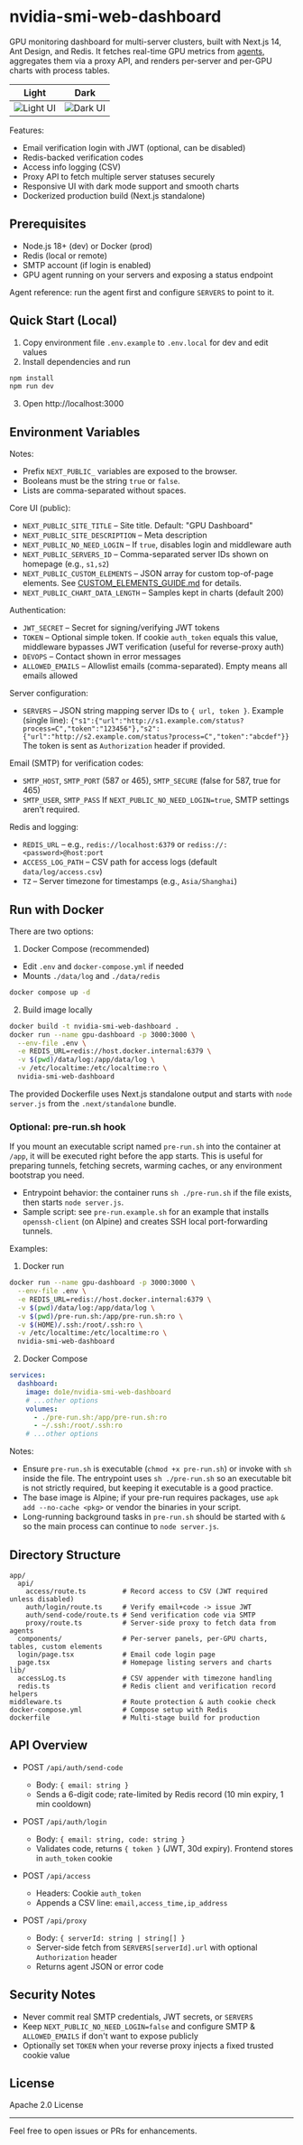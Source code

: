 # nvidia-smi-web-dashboard

GPU monitoring dashboard for multi-server clusters, built with Next.js 14, Ant Design, and Redis. It fetches real-time GPU metrics from [agents](https://github.com/nvidia-smi-web/agent), aggregates them via a proxy API, and renders per-server and per-GPU charts with process tables.



| Light | Dark |
| --- | --- |
| ![Light UI](assets/light.png) | ![Dark UI](assets/dark.png) |

Features:
- Email verification login with JWT (optional, can be disabled)
- Redis-backed verification codes
- Access info logging (CSV)
- Proxy API to fetch multiple server statuses securely
- Responsive UI with dark mode support and smooth charts
- Dockerized production build (Next.js standalone)

## Prerequisites

- Node.js 18+ (dev) or Docker (prod)
- Redis (local or remote)
- SMTP account (if login is enabled)
- GPU agent running on your servers and exposing a status endpoint

Agent reference: run the agent first and configure `SERVERS` to point to it.


## Quick Start (Local)

1) Copy environment file `.env.example` to `.env.local` for dev and edit values
2) Install dependencies and run

```bash
npm install
npm run dev
```

3) Open http://localhost:3000


## Environment Variables

Notes:
- Prefix `NEXT_PUBLIC_` variables are exposed to the browser.
- Booleans must be the string `true` or `false`.
- Lists are comma-separated without spaces.

Core UI (public):
- `NEXT_PUBLIC_SITE_TITLE` – Site title. Default: "GPU Dashboard"
- `NEXT_PUBLIC_SITE_DESCRIPTION` – Meta description
- `NEXT_PUBLIC_NO_NEED_LOGIN` – If `true`, disables login and middleware auth
- `NEXT_PUBLIC_SERVERS_ID` – Comma-separated server IDs shown on homepage (e.g., `s1,s2`)
- `NEXT_PUBLIC_CUSTOM_ELEMENTS` – JSON array for custom top-of-page elements. See [CUSTOM_ELEMENTS_GUIDE.md](CUSTOM_ELEMENTS_GUIDE.md) for details.
- `NEXT_PUBLIC_CHART_DATA_LENGTH` – Samples kept in charts (default 200)

Authentication:
- `JWT_SECRET` – Secret for signing/verifying JWT tokens
- `TOKEN` – Optional simple token. If cookie `auth_token` equals this value, middleware bypasses JWT verification (useful for reverse-proxy auth)
- `DEVOPS` – Contact shown in error messages
- `ALLOWED_EMAILS` – Allowlist emails (comma-separated). Empty means all emails allowed

Server configuration:
- `SERVERS` – JSON string mapping server IDs to `{ url, token }`.
  Example (single line):
  `{"s1":{"url":"http://s1.example.com/status?process=C","token":"123456"},"s2":{"url":"http://s2.example.com/status?process=C","token":"abcdef"}}`
  The token is sent as `Authorization` header if provided.

Email (SMTP) for verification codes:
- `SMTP_HOST`, `SMTP_PORT` (587 or 465), `SMTP_SECURE` (false for 587, true for 465)
- `SMTP_USER`, `SMTP_PASS`
  If `NEXT_PUBLIC_NO_NEED_LOGIN=true`, SMTP settings aren’t required.

Redis and logging:
- `REDIS_URL` – e.g., `redis://localhost:6379` or `rediss://:<password>@host:port`
- `ACCESS_LOG_PATH` – CSV path for access logs (default `data/log/access.csv`)
- `TZ` – Server timezone for timestamps (e.g., `Asia/Shanghai`)


## Run with Docker

There are two options:

1) Docker Compose (recommended)
- Edit `.env` and `docker-compose.yml` if needed
- Mounts `./data/log` and `./data/redis`

```bash
docker compose up -d
```

2) Build image locally

```bash
docker build -t nvidia-smi-web-dashboard .
docker run --name gpu-dashboard -p 3000:3000 \
  --env-file .env \
  -e REDIS_URL=redis://host.docker.internal:6379 \
  -v $(pwd)/data/log:/app/data/log \
  -v /etc/localtime:/etc/localtime:ro \
  nvidia-smi-web-dashboard
```

The provided Dockerfile uses Next.js standalone output and starts with `node server.js` from the `.next/standalone` bundle.

### Optional: pre-run.sh hook

If you mount an executable script named `pre-run.sh` into the container at `/app`, it will be executed right before the app starts. This is useful for preparing tunnels, fetching secrets, warming caches, or any environment bootstrap you need.

- Entrypoint behavior: the container runs `sh ./pre-run.sh` if the file exists, then starts `node server.js`.
- Sample script: see `pre-run.example.sh` for an example that installs `openssh-client` (on Alpine) and creates SSH local port-forwarding tunnels.

Examples:

1) Docker run

```bash
docker run --name gpu-dashboard -p 3000:3000 \
  --env-file .env \
  -e REDIS_URL=redis://host.docker.internal:6379 \
  -v $(pwd)/data/log:/app/data/log \
  -v $(pwd)/pre-run.sh:/app/pre-run.sh:ro \
  -v $(HOME)/.ssh:/root/.ssh:ro \
  -v /etc/localtime:/etc/localtime:ro \
  nvidia-smi-web-dashboard
```

2) Docker Compose

```yaml
services:
  dashboard:
    image: do1e/nvidia-smi-web-dashboard
    # ...other options
    volumes:
      - ./pre-run.sh:/app/pre-run.sh:ro
      - ~/.ssh:/root/.ssh:ro
    # ...other options
```

Notes:
- Ensure `pre-run.sh` is executable (`chmod +x pre-run.sh`) or invoke with `sh` inside the file. The entrypoint uses `sh ./pre-run.sh` so an executable bit is not strictly required, but keeping it executable is a good practice.
- The base image is Alpine; if your pre-run requires packages, use `apk add --no-cache <pkg>` or vendor the binaries in your script.
- Long-running background tasks in `pre-run.sh` should be started with `&` so the main process can continue to `node server.js`.


## Directory Structure

```
app/
  api/
    access/route.ts         # Record access to CSV (JWT required unless disabled)
    auth/login/route.ts     # Verify email+code -> issue JWT
    auth/send-code/route.ts # Send verification code via SMTP
    proxy/route.ts          # Server-side proxy to fetch data from agents
  components/               # Per-server panels, per-GPU charts, tables, custom elements
  login/page.tsx            # Email code login page
  page.tsx                  # Homepage listing servers and charts
lib/
  accessLog.ts              # CSV appender with timezone handling
  redis.ts                  # Redis client and verification record helpers
middleware.ts               # Route protection & auth cookie check
docker-compose.yml          # Compose setup with Redis
dockerfile                  # Multi-stage build for production
```


## API Overview

- POST `/api/auth/send-code`
  - Body: `{ email: string }`
  - Sends a 6-digit code; rate-limited by Redis record (10 min expiry, 1 min cooldown)

- POST `/api/auth/login`
  - Body: `{ email: string, code: string }`
  - Validates code, returns `{ token }` (JWT, 30d expiry). Frontend stores in `auth_token` cookie

- POST `/api/access`
  - Headers: Cookie `auth_token`
  - Appends a CSV line: `email,access_time,ip_address`

- POST `/api/proxy`
  - Body: `{ serverId: string | string[] }`
  - Server-side fetch from `SERVERS[serverId].url` with optional `Authorization` header
  - Returns agent JSON or error code


## Security Notes

- Never commit real SMTP credentials, JWT secrets, or `SERVERS`
- Keep `NEXT_PUBLIC_NO_NEED_LOGIN=false` and configure SMTP & `ALLOWED_EMAILS` if don't want to expose publicly
- Optionally set `TOKEN` when your reverse proxy injects a fixed trusted cookie value


## License

Apache 2.0 License

---
Feel free to open issues or PRs for enhancements.


